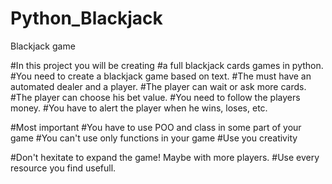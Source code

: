 # Python_Blackjack
Blackjack game

#In this project you will be creating
#a full blackjack cards games in python.
    #You need to create a blackjack game based on text.
    #The must have an automated dealer and a player.
    #The player can wait or ask more cards.
    #The player can choose his bet value.
    #You need to follow the players money.
    #You have to alert the player when he wins, loses, etc.

#Most important
    #You have to use POO and class in some part of your game
    #You can't use only functions in your game
    #Use you creativity

#Don't hexitate to expand the game! Maybe with more players.
#Use every resource you find usefull.
